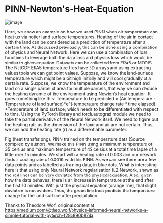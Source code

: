 # PINN-Newton's-Heat-Equation

![image](https://github.com/Maisha0497/PINN-Newton-s-Heat-Equation/assets/62252679/2f40a8d5-be0e-470b-89a8-43ed5ac34eea)


Here, we show an example on how we used PINN when air temperature can heat up via hotter land surface temperatures.
Heating of the air in contact with the land can be considered as a prediction of temperature after a certain time. As discussed previously, this can be done using a combination of physics and Neural Network. Here we can use a combination of loss functions to leverage both the data loss and physics loss which would be similar to given equation. Datasets can be collected from ERA5 or MODIS. The NetCDF ERA5 temperature files have 3D arrays and using extracting values tools we can get point values.
Suppose, we know the land-surface temperature which might be a bit high initially and will cool gradually at a certain rate. Suppose, we know the temperature of the environment and land on a single parcel of area for multiple parcels, that way we can deduce the heating dynamic of the environment using Newton’s heat equation. It goes something like this-
Temperature to be predicted = 
(Air temperature -Temperature of land surface)*e^(-temperature change rate * time elapsed)
+Temperature of land surface; which needs to be differentiated with respect to time.
Using the PyTorch library and torch.autograd module we need to take the partial derivative of the Neural Network itself. We need to figure out the heating rate as the dimension of the land and air are not certain. Thus, we can add the heating rate (r) as a differentiable parameter. 

Fig (heat transfer.png). PINN trained on the temperature data (Source: compiled by author).
We make this PINN using a minimum temperature of 35 celsius and maximum temperature of 45 celsius at a total time lapse of a little over 15 minutes. We start with a heating rate of 0.003 and our network finds a cooling rate of 0.0016 with this PINN.  As we can see there are a few data points and as labelled as training data, in blue dots. What is interesting here is that using only Neural Network regularisation (L2 Network, shown as the red line) can be very deviated from the physical equation. Also, given how the data behaves, there is an increase in temperature at the end after the first 10 minutes. With just the physical equation (orange line), that slight deviation is not evident. Thus, the green line best predicts the temperature change for the land surface after precipitation. 

Thanks to Theodore Wolf, original content at https://medium.com/@theo.wolf/physics-informed-neural-networks-a-simple-tutorial-with-pytorch-f28a890b874a
